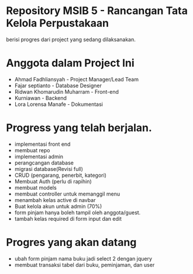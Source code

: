 # Repository MSIB 5 - Rancangan Tata Kelola Perpustakaan
berisi progres dari project yang sedang dilaksanakan.

# Anggota dalam Project Ini
- Ahmad Fadhliansyah - Project Manager/Lead Team
- Fajar septianto - Database Designer
- Ridwan Khomarudin Muharram - Front-end
- Kurniawan - Backend
- Lora Lorensa Manafe - Dokumentasi

# Progress yang telah berjalan.
- implementasi front end
- membuat repo
- implementasi admin
- perangcangan database
- migrasi database(Revisi full)
- CRUD (pengarang, penerbit, kategori)
- Membuat Auth (perlu di rapihin)
- membuat models
- membuat controller untuk memanggil menu
- menambah kelas active di navbar
- Buat kelola akun untuk admin (70%)
- form pinjam hanya boleh tampil oleh anggota/guest.
- tambah kelas required di form input dan edit

# Progres yang akan datang
- ubah form pinjam nama buku jadi select 2 dengan jquery
- membuat transaksi tabel dari buku, peminjaman, dan user




